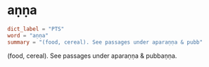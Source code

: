 # aṇṇa

``` toml
dict_label = "PTS"
word = "aṇṇa"
summary = "(food, cereal). See passages under aparaṇṇa & pubb"
```

(food, cereal). See passages under aparaṇṇa & pubbaṇṇa.

